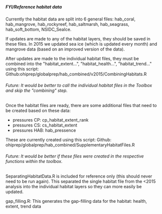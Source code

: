 ##### FYI/Reference habitat data

Currently the habitat data are split into 6 general files:
hab_coral, hab_mangrove, hab_rockyreef, hab_saltmarsh, hab_seagrass, hab_soft_bottom, NSIDC_SeaIce.

If updates are made to any of the habitat layers, they should be saved in these files.  In 2015 we updated sea ice (which is updated every month) and mangrove data (based on an improved version of the data).

After updates are made to the individual habitat files, they must be combined into the "habitat_extent...", "habitat_health...", "habitat_trend..." using this script: Github:ohiprep/globalprep/hab_combined/v2015/CombiningHabitats.R

###### Future: It would be better to call the individual habitat files in the Toolbox and skip the "combining" step.

Once the habitat files are ready, there are some additional files that need to be created based on these data:

- pressures CP: cp_habitat_extent_rank
- pressures CS: cs_habitat_extent
- pressures HAB: hab_pressence

These are currently created using this script: Github: ohiprep/globalprep/hab_combined/SupplementaryHabitatFiles.R

###### Future: It would be better if these files were created in the respective functions within the toolbox.

SeparatingHabitatData.R is included for reference only (this should never need to be run again).  This separated the single habitat file from the <2015 analysis into the individual habitat layers so they can more easily be updated.

gap_filling.R: This generates the gap-filling data for the habitat: health, extent, trend data
